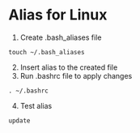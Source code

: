 # Alias for Linux

1. Create .bash_aliases file
```
touch ~/.bash_aliases
```

2. Insert alias to the created file
3. Run .bashrc file to apply changes
```
. ~/.bashrc
```
4. Test alias
```
update
```
